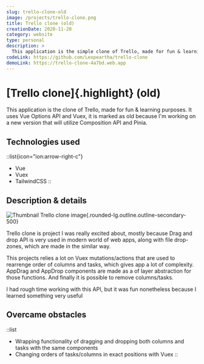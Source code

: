 ```yaml
---
slug: trello-clone-old
image: /projects/trello-clone.png
title: Trello clone (old)
creationDate: 2020-11-20
category: website
type: personal
description: >
  This application is the simple clone of Trello, made for fun & learning purposes. It uses drag and drop browser's API and Vuex store for mutating state and managing advanced re-ordering functionalities of columns and tasks.
codeLink: https://github.com/Lexpeartha/trello-clone
demoLink: https://trello-clone-4a7bd.web.app
---
```


# [Trello clone]{.highlight} (old)

This application is the clone of Trello, made for fun & learning purposes. It uses Vue Options API and Vuex, it is marked as old because I'm working on a new version that will utilize Composition API and Pinia.

## Technologies used

::list{icon="ion:arrow-right-c"}
- Vue
- Vuex
- TailwindCSS
::

## Description & details

![Thumbnail Trello clone image](/images/projects/trello-clone-old.png){.rounded-lg.outline.outline-secondary-500}

Trello clone is project I was really excited about, mostly because Drag and drop API is very used in modern world of web apps, along with file drop-zones, which are made in the similar way.

This projects relies a lot on Vuex mutations/actions that are used to rearrenge order of columns and tasks, which gives app a lot of complexity. AppDrag and AppDrop components are made as a of layer abstraction for those functions. And finally it is possible to remove columns/tasks.

I had rough time working with this API, but it was fun nonetheless because I learned something very useful

## Overcame obstacles

::list
- Wrapping functionality of dragging and dropping both columns and tasks with the same components
- Changing orders of tasks/columns in exact positions with Vuex
::